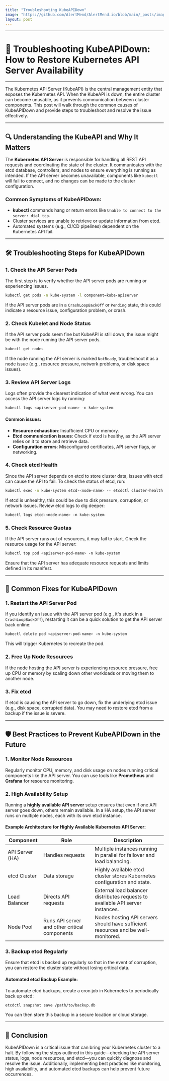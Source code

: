 ```yaml
---
title: "Troubleshooting KubeAPIDown"
image: "https://github.com/AlertMend/AlertMend.io/blob/main/_posts/images/kubeapiserver_troubleshooting.png?raw=true"
layout: post
---
```


---
# 🚨 **Troubleshooting KubeAPIDown: How to Restore Kubernetes API Server Availability**
---

The Kubernetes API Server (KubeAPI) is the central management entity that exposes the Kubernetes API. When the KubeAPI is down, the entire cluster can become unusable, as it prevents communication between cluster components. This post will walk through the common causes of KubeAPIDown and provide steps to troubleshoot and resolve the issue effectively.

---

## 🔍 **Understanding the KubeAPI and Why It Matters**

The **Kubernetes API Server** is responsible for handling all REST API requests and coordinating the state of the cluster. It communicates with the etcd database, controllers, and nodes to ensure everything is running as intended. If the API server becomes unavailable, components like `kubectl` will fail to connect, and no changes can be made to the cluster configuration.

### Common Symptoms of KubeAPIDown:

- **kubectl** commands hang or return errors like `Unable to connect to the server: dial tcp`.
- Cluster services are unable to retrieve or update information from etcd.
- Automated systems (e.g., CI/CD pipelines) dependent on the Kubernetes API fail.

---

## 🛠️ **Troubleshooting Steps for KubeAPIDown**

### 1. **Check the API Server Pods**
The first step is to verify whether the API server pods are running or experiencing issues.

```bash
kubectl get pods -n kube-system -l component=kube-apiserver
```

If the API server pods are in a `CrashLoopBackOff` or `Pending` state, this could indicate a resource issue, configuration problem, or crash.

### 2. **Check Kubelet and Node Status**
If the API server pods seem fine but KubeAPI is still down, the issue might be with the node running the API server pods.

```bash
kubectl get nodes
```

If the node running the API server is marked `NotReady`, troubleshoot it as a node issue (e.g., resource pressure, network problems, or disk space issues).

### 3. **Review API Server Logs**
Logs often provide the clearest indication of what went wrong. You can access the API server logs by running:

```bash
kubectl logs <apiserver-pod-name> -n kube-system
```

#### Common issues:
- **Resource exhaustion**: Insufficient CPU or memory.
- **Etcd communication issues**: Check if etcd is healthy, as the API server relies on it to store and retrieve data.
- **Configuration errors**: Misconfigured certificates, API server flags, or networking.

### 4. **Check etcd Health**
Since the API server depends on etcd to store cluster data, issues with etcd can cause the API to fail. To check the status of etcd, run:

```bash
kubectl exec -n kube-system etcd-<node-name> -- etcdctl cluster-health
```

If etcd is unhealthy, this could be due to disk pressure, corruption, or network issues. Review etcd logs to dig deeper:

```bash
kubectl logs etcd-<node-name> -n kube-system
```

### 5. **Check Resource Quotas**
If the API server runs out of resources, it may fail to start. Check the resource usage for the API server:

```bash
kubectl top pod <apiserver-pod-name> -n kube-system
```

Ensure that the API server has adequate resource requests and limits defined in its manifest.

---

## 🔄 **Common Fixes for KubeAPIDown**

### 1. **Restart the API Server Pod**
If you identify an issue with the API server pod (e.g., it's stuck in a `CrashLoopBackOff`), restarting it can be a quick solution to get the API server back online:

```bash
kubectl delete pod <apiserver-pod-name> -n kube-system
```

This will trigger Kubernetes to recreate the pod.

### 2. **Free Up Node Resources**
If the node hosting the API server is experiencing resource pressure, free up CPU or memory by scaling down other workloads or moving them to another node.

### 3. **Fix etcd**
If etcd is causing the API server to go down, fix the underlying etcd issue (e.g., disk space, corrupted data). You may need to restore etcd from a backup if the issue is severe.

---

## 🛡️ **Best Practices to Prevent KubeAPIDown in the Future**

### 1. **Monitor Node Resources**
Regularly monitor CPU, memory, and disk usage on nodes running critical components like the API server. You can use tools like **Prometheus** and **Grafana** for resource monitoring.

### 2. **High Availability Setup**
Running a **highly available API server** setup ensures that even if one API server goes down, others remain available. In a HA setup, the API server runs on multiple nodes, each with its own etcd instance.

#### Example Architecture for Highly Available Kubernetes API Server:

| **Component**     | **Role**                                                | **Description**                                                                 |
|-------------------|---------------------------------------------------------|---------------------------------------------------------------------------------|
| API Server (HA)   | Handles requests                                         | Multiple instances running in parallel for failover and load balancing.          |
| etcd Cluster      | Data storage                                             | Highly available etcd cluster stores Kubernetes configuration and state.        |
| Load Balancer     | Directs API requests                                     | External load balancer distributes requests to available API server instances.   |
| Node Pool         | Runs API server and other critical components            | Nodes hosting API servers should have sufficient resources and be well-monitored.|

### 3. **Backup etcd Regularly**
Ensure that etcd is backed up regularly so that in the event of corruption, you can restore the cluster state without losing critical data.

#### Automated etcd Backup Example:
To automate etcd backups, create a cron job in Kubernetes to periodically back up etcd:
```bash
etcdctl snapshot save /path/to/backup.db
```

You can then store this backup in a secure location or cloud storage.

---

## 🚀 **Conclusion**

KubeAPIDown is a critical issue that can bring your Kubernetes cluster to a halt. By following the steps outlined in this guide—checking the API server status, logs, node resources, and etcd—you can quickly diagnose and resolve the issue. Additionally, implementing best practices like monitoring, high availability, and automated etcd backups can help prevent future occurrences.

